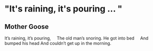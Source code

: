 # "It's raining, it's pouring ... "
## Mother Goose
It’s raining, it’s pouring,
    The old man’s snoring.
He got into bed
    And bumped his head
And couldn’t get up in the morning.